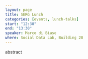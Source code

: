 ```yaml
---
layout: page
title: SERG Lunch
categories: [events, lunch-talks]
start: "12:30"
end: "13:30"
speaker: Marco di Biase
where: Social Data Lab, Building 28
---
```


abstract
